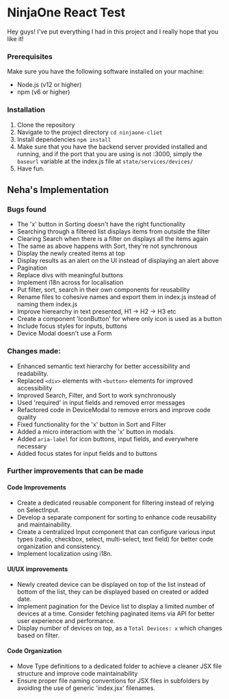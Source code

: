 # NinjaOne React Test

Hey guys! I've put everything I had in this project and I really hope that you like it!

### Prerequisites

Make sure you have the following software installed on your machine:

- Node.js (v12 or higher)
- npm (v6 or higher)

### Installation

1. Clone the repository
2. Navigate to the project directory `cd ninjaone-cliet`
3. Install dependencies `npm install`
4. Make sure that you have the backend server provided installed and running, and if the port that you are using is not :3000, simply the `baseurl` variable at the index.js file at `state/services/devices/`
5. Have fun.

## Neha's Implementation

### Bugs found

- The 'x' button in Sorting doesn't have the right functionality
- Searching through a filtered list displays items from outside the filter
- Clearing Search when there is a filter on displays all the items again
- The same as above happens with Sort, they're not synchronous
- Display the newly created items at top
- Display results as an alert on the UI instead of displaying an alert above
- Pagination
- Replace divs with meaningful buttons
- Implement i18n across for localisation
- Put filter, sort, search in their own components for reusability
- Rename files to cohesive names and export them in index.js instead of naming them index.js
- Improve hierearchy in text presented, H1 -> H2 -> H3 etc
- Create a component 'IconButton' for where only icon is used as a button
- Include focus styles for inputs, buttons
- Device Modal doesn't use a Form

### Changes made:

- Enhanced semantic text hierarchy for better accessibility and readability.
- Replaced `<div>` elements with `<button>` elements for improved accessibility
- Improved Search, Filter, and Sort to work synchronously
- Used 'required' in input fields and removed error messages
- Refactored code in DeviceModal to remove errors and improve code quality
- Fixed functionality for the 'x' button in Sort and Filter
- Added a micro interactiom with the 'x' button in modals.
- Added `aria-label` for icon buttons, input fields, and everywhere necessary
- Added focus states for input fields and to buttons

### Further improvements that can be made

#### Code Improvements

- Create a dedicated reusable component for filtering instead of relying on SelectInput.
- Develop a separate component for sorting to enhance code reusability and maintainability.
- Create a centralized Input component that can configure various input types (radio, checkbox, select, multi-select, text field) for better code organization and consistency.
- Implement localization using i18n.

#### UI/UX improvements

- Newly created device can be displayed on top of the list instead of bottom of the list, they can be displayed based on created or added date.
- Implement pagination for the Device list to display a limited number of devices at a time. Consider fetching paginated items via API for better user experience and performance.
- Display number of devices on top, as a `Total Devices: x` which changes based on filter.

#### Code Organization

- Move Type definitions to a dedicated folder to achieve a cleaner JSX file structure and improve code maintainability
- Ensure proper file naming conventions for JSX files in subfolders by avoiding the use of generic 'index.jsx' filenames.
